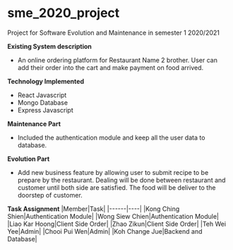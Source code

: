 # sme_2020_project
Project for Software Evolution and Maintenance in semester 1 2020/2021

**Existing System description**
- An online ordering platform for Restaurant Name 2 brother. User can add their order into the cart and make payment on food arrived.

**Technology Implemented**
- React Javascript
- Mongo Database
- Express Javascript

**Maintenance Part**
- Included the authentication module and keep all the user data to database.

**Evolution Part**
- Add new business feature by allowing user to submit recipe to be prepare by the restaurant. Dealing will be done between restaurant and customer until both side are satisfied. The food will be deliver to the doorstep of customer.

**Task Assignment**
|Member|Task|
|------|----|
|Kong Ching Shien|Authentication Module|
|Wong Siew Chien|Authentication Module|
|Liao Kar Hoong|Client Side Order|
|Zhao Zikun|Client Side Order|
|Teh Wei Yee|Admin|
|Chooi Pui Wen|Admin|
|Koh Change Jue|Backend and Database|

